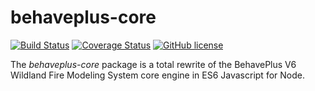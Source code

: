 # behaveplus-core

[![Build Status](https://travis-ci.org/cbevins/behaveplus-core.svg?branch=master)](https://travis-ci.org/cbevins/behaveplus-core)   [![Coverage Status](https://coveralls.io/repos/github/cbevins/behaveplus-core/badge.svg?branch=master)](https://coveralls.io/github/cbevins/behaveplus-core?branch=master)  [![GitHub license](https://img.shields.io/github/license/Naereen/StrapDown.js.svg)](https://github.com/Naereen/StrapDown.js/blob/master/LICENSE)

The *behaveplus-core* package is a total rewrite of the BehavePlus V6 Wildland Fire Modeling System core engine in ES6 Javascript for Node.
